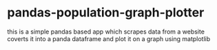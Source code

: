 # pandas-population-graph-plotter
this is a simple pandas based app which scrapes data from a website coverts it into a panda dataframe and plot it on a graph using matplotlib
